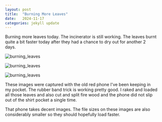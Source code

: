 ```yaml
---
layout: post
title:  "Burning More Leaves"
date:   2024-11-17 
categories: jekyll update
---
```


Burning more leaves today. The incinerator is still working. The leaves burnt quite a bit faster today after they had a chance to dry out for another 2 days. 

![burning_leaves](https://i.ibb.co/dsvdT9K/IMG-20241117-134537.jpg)

![burning_leaves](https://i.ibb.co/vxXqS72/IMG-20241117-134546.jpg)

![burning_leaves](https://i.ibb.co/fnszd2N/IMG-20241117-134553.jpg)

These images were captured with the old red phone I've been keeping in my pocket. The rubber band trick is working pretty good. I raked and loaded all those leaves and also cut and split fire wood and the phone did not slip out of the shirt pocket a single time. 

That phone takes decent images. The file sizes on these images are also considerably smaller so they should hopefully load faster.
